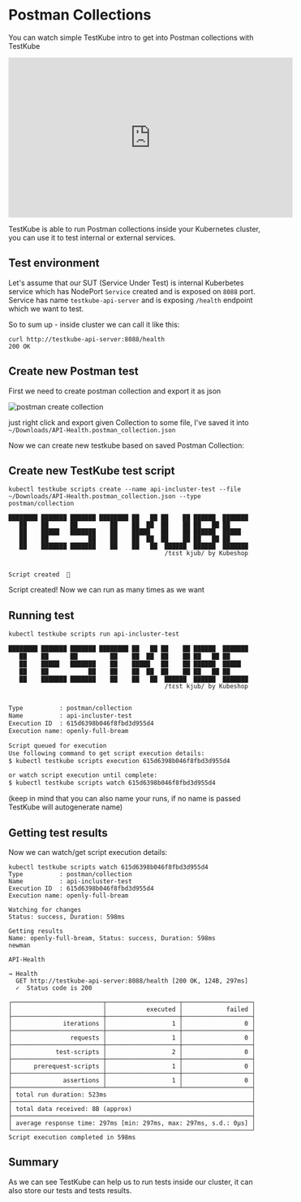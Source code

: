 # Postman Collections

You can watch simple TestKube intro to get into Postman collections with TestKube

<iframe width="560" height="315" src="https://www.youtube.com/embed/zqxC_v3ptUo" title="YouTube video player" frameborder="0" allow="accelerometer; autoplay; clipboard-write; encrypted-media; gyroscope; picture-in-picture" allowfullscreen></iframe>

TestKube is able to run Postman collections inside your Kubernetes cluster, you can use it to test internal or external services.


## Test environment

Let's assume that our SUT (Service Under Test) is internal Kuberbetes service which has 
NodePort `Service` created and is exposed on `8088` port. Service has name `testkube-api-server`
and is exposing `/health` endpoint which we want to test.

So to sum up - inside cluster we can call it like this:
```
curl http://testkube-api-server:8088/health
200 OK 
```

## Create new Postman test

First we need to create postman collection and export it as json 

![postman create collection](img/postman_create_collection.png)

just right click and export given Collection to some file, 
I've saved it into `~/Downloads/API-Health.postman_collection.json` 

Now we can create new testkube based on saved Postman Collection: 

## Create new TestKube test script

```
kubectl testkube scripts create --name api-incluster-test --file ~/Downloads/API-Health.postman_collection.json --type postman/collection 

████████ ███████ ███████ ████████ ██   ██ ██    ██ ██████  ███████ 
   ██    ██      ██         ██    ██  ██  ██    ██ ██   ██ ██      
   ██    █████   ███████    ██    █████   ██    ██ ██████  █████   
   ██    ██           ██    ██    ██  ██  ██    ██ ██   ██ ██      
   ██    ███████ ███████    ██    ██   ██  ██████  ██████  ███████ 
                                           /tɛst kjub/ by Kubeshop


Script created  🥇
```

Script created! Now we can run as many times as we want 

## Running test

```sh
kubectl testkube scripts run api-incluster-test

████████ ███████ ███████ ████████ ██   ██ ██    ██ ██████  ███████ 
   ██    ██      ██         ██    ██  ██  ██    ██ ██   ██ ██      
   ██    █████   ███████    ██    █████   ██    ██ ██████  █████   
   ██    ██           ██    ██    ██  ██  ██    ██ ██   ██ ██      
   ██    ███████ ███████    ██    ██   ██  ██████  ██████  ███████ 
                                           /tɛst kjub/ by Kubeshop


Type          : postman/collection
Name          : api-incluster-test
Execution ID  : 615d6398b046f8fbd3d955d4
Execution name: openly-full-bream

Script queued for execution
Use following command to get script execution details:
$ kubectl testkube scripts execution 615d6398b046f8fbd3d955d4

or watch script execution until complete:
$ kubectl testkube scripts watch 615d6398b046f8fbd3d955d4

```

(keep in mind that you can also name your runs, if no name is passed TestKube will autogenerate name)

## Getting test results

Now we can watch/get script execution details: 

```
kubectl testkube scripts watch 615d6398b046f8fbd3d955d4
Type          : postman/collection
Name          : api-incluster-test
Execution ID  : 615d6398b046f8fbd3d955d4
Execution name: openly-full-bream

Watching for changes
Status: success, Duration: 598ms

Getting results
Name: openly-full-bream, Status: success, Duration: 598ms
newman

API-Health

→ Health
  GET http://testkube-api-server:8088/health [200 OK, 124B, 297ms]
  ✓  Status code is 200

┌─────────────────────────┬────────────────────┬───────────────────┐
│                         │           executed │            failed │
├─────────────────────────┼────────────────────┼───────────────────┤
│              iterations │                  1 │                 0 │
├─────────────────────────┼────────────────────┼───────────────────┤
│                requests │                  1 │                 0 │
├─────────────────────────┼────────────────────┼───────────────────┤
│            test-scripts │                  2 │                 0 │
├─────────────────────────┼────────────────────┼───────────────────┤
│      prerequest-scripts │                  1 │                 0 │
├─────────────────────────┼────────────────────┼───────────────────┤
│              assertions │                  1 │                 0 │
├─────────────────────────┴────────────────────┴───────────────────┤
│ total run duration: 523ms                                        │
├──────────────────────────────────────────────────────────────────┤
│ total data received: 8B (approx)                                 │
├──────────────────────────────────────────────────────────────────┤
│ average response time: 297ms [min: 297ms, max: 297ms, s.d.: 0µs] │
└──────────────────────────────────────────────────────────────────┘
Script execution completed in 598ms
```


## Summary

As we can see TestKube can help us to run tests inside our cluster, it can also store our tests and tests results.

